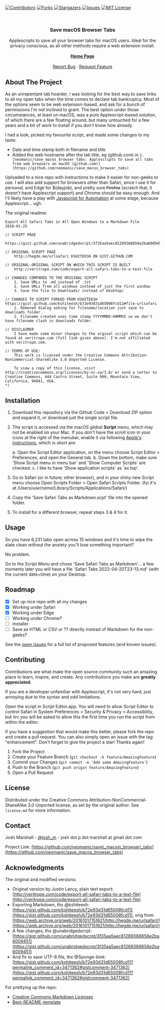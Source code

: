 <!--
*** Thanks for checking out the Best-README-Template. If you have a suggestion
*** that would make this better, please fork the repo and create a pull request
*** or simply open an issue with the tag "enhancement".
*** Don't forget to give the project a star!
*** Thanks again! Now go create something AMAZING! :D
-->

<!-- PROJECT SHIELDS -->
<!--
*** I'm using markdown "reference style" links for readability.
*** Reference links are enclosed in brackets [ ] instead of parentheses ( ).
*** See the bottom of this document for the declaration of the reference variables
*** for contributors-url, forks-url, etc. This is an optional, concise syntax you may use.
*** https://www.markdownguide.org/basic-syntax/#reference-style-links
-->
[![Contributors][contributors-shield]][contributors-url]
[![Forks][forks-shield]][forks-url]
[![Stargazers][stars-shield]][stars-url]
[![Issues][issues-shield]][issues-url]
[![MIT License][license-shield]][license-url]



<!-- PROJECT LOGO -->
<br />
<div align="center">
  <a href="https://github.com/neomanic/save_macos_browser_tabs">
    <!--<img src="images/logo.png" alt="Logo" width="80" height="80">-->
  </a>

  <h3 align="center">Save macOS Browser Tabs</h3>

  <p align="center">
    Applescripts to save all your browser tabs for macOS users. Ideal for the privacy conscious, as all other methods require a web extension install.
    <br />
	<br />
    <a href="https://github.com/neomanic/save_macos_browser_tabs"><strong>Home Page</strong></a>
    <br />
    <br />
    <a href="https://github.com/neomanic/save_macos_browser_tabs/issues">Report Bug</a>
    ·
    <a href="https://github.com/neomanic/save_macos_browser_tabs/issues">Request Feature</a>
  </p>
</div>

<!-- ABOUT THE PROJECT -->
## About The Project

As an unrepentant tab hoarder, I was looking for the best way to save links to all my open tabs when the time comes to declare tab bankruptcy. Most of the options seem to be web extension-based, and ask for a bunch of permissions I'm not inclined to grant. The best option under those circumstances, at least on macOS, was a pure Applescript-based solution, of which there are a few floating around, but many untouched for a few years and a bit of work to install if you don't know how already. 

I had a look, picked my favourite script, and made some changes to my taste:

- Date and time stamp both in filename and title
- Added the web hostname after the tab title, eg (github.com) in 
  `1. [neomanic/save_macos_browser_tabs: Applescripts to save all tabs from web browsers on macOS (github.com)](https://github.com/neomanic/save_macos_browser_tabs)`

Uploaded to a nice repo with instructions to make it easier for non-geeks to use. I will also add support for browsers other than Safari, since I use it for personal, and Edge for $(dayjob), and pretty sure ~~Firefox~~ (scratch that, it doesn't have Applescript support) and Chrome should be easy enough. And I'll likely have a play with [Javascript for Automation](https://forum.keyboardmaestro.com/t/comparing-javascript-for-automation-jxa-and-applescript/19559) at some stage, because Applescript... ugh.

The original readme:

```
Export All Safari Tabs in All Open Windows to a Markdown File
2018-01-25

// SCRIPT PAGE
	https://gist.github.com/unabridgedxcrpt/3f35aa5aec81289368858e2ba6009451

// ORIGINAL SCRIPT PAGE
	http://hegde.me/urlsafari KSHITEESH ON GIST.GITHUB.COM
   
// ORIGINAL-ORIGINAL SCRIPT ON WHICH THIS SCRIPT IS BUILT
	http://veritrope.com/code/export-all-safari-tabs-to-a-text-file

// CHANGES COMPARED TO THE ORIGINAL SCRIPT
	1. Save URLs to .md instead of .txt
	2. Save URLs from all windows instead of just the first window
	3. Save the file to Downloads/ instead of Desktop/

// CHANGES TO SCRIPT FORKED FROM KSHITEESH https://gist.github.com/kshiteesh/b72e93d31d65008fcd11#file-urlsafari
	1. Removed dialog asking for filename/location just save to downloads folder.
	2. Filename created uses time stamp YYYYMMDD-HHMMSS so we don't have filename clash in downloads folder.
	
// DISCLAIMER
	I have made some minor changes to the orginal script which can be found at veritrope.com (full link given above). I'm not affiliated with veritrope.com.

// TERMS OF USE:
	This work is licensed under the Creative Commons Attribution-NonCommercial-ShareAlike 3.0 Unported License. 

	To view a copy of this license, visit http://creativecommons.org/licenses/by-nc-sa/3.0/ or send a letter to Creative Commons, 444 Castro Street, Suite 900, Mountain View, California, 94041, USA.
*)
```


## Installation

1. Download this repository via the Github Code > Download ZIP option and expand it, or download just the single script file.

2. The script is accessed via the macOS global **Script** menu, which may not be enabled on your Mac. If you don't have the scroll icon in your icons at the right of the menubar, enable it via following [Apple's instructions](https://support.apple.com/en-au/guide/script-editor/scpedt27975/mac), which in short are:

	a. Open the Script Editor application, on the menu choose Script Editor > Preferences, and open the General tab.
	b. Down the bottom, make sure 'Show Script menu in menu bar' and 'Show Computer Scripts' are checked.
	c. I like to have 'Show application scripts' as 'as top'.
		
3. Go to Safari (or in future; other browser), and in your shiny new Script menu choose Open Scripts Folder > Open Safari Scripts Folder. (fyi it's at /Users/_username_/Library/Scripts/Applications/Safari/)

4. Copy the 'Save Safari Tabs as Markdown.scpt' file into the opened folder.

5. To install for a different browser, repeat steps 3 & 4 for it.

<!-- USAGE EXAMPLES -->
## Usage

So you have 6,231 tabs open across 15 windows and it's time to wipe the slate clean without the anxiety you'll lose something important? 

No problem. 

Go to the Script Menu and chose 'Save Safari Tabs as Markdown'... a few moments later you will have a file 'Safari Tabs 2022-04-20T23-13.md' (with the current date+time) on your Desktop.


<!-- ROADMAP -->
## Roadmap

- [x] Set up nice repo with all my changes
- [x] Working under Safari
- [x] Working under Edge
- [ ] Working under Chrome?
- [ ] Installer
- [ ] Save as HTML or CSV or ?? directly instead of Markdown for the non-geeks?

See the [open issues](https://github.com/neomanic/save_macos_browser_tabs/issues) for a full list of proposed features (and known issues).

<!-- CONTRIBUTING -->
## Contributing

Contributions are what make the open source community such an amazing place to learn, inspire, and create. Any contributions you make are **greatly appreciated**.

If you are a developer unfamiliar with Applescript, it's not very hard, just annoying due to the syntax and odd limitations. 

Open the script in Script Editor.app. You will need to allow Script Editor to control Safari in System Preferences > Security & Privacy > Accessibility, but iirc you will be asked to allow this the first time you run the script from within the editor.

If you have a suggestion that would make this better, please fork the repo and create a pull request. You can also simply open an issue with the tag "enhancement".
Don't forget to give the project a star! Thanks again!

1. Fork the Project
2. Create your Feature Branch (`git checkout -b feature/AmazingFeature`)
3. Commit your Changes (`git commit -m 'Add some AmazingFeature'`)
4. Push to the Branch (`git push origin feature/AmazingFeature`)
5. Open a Pull Request

<!-- LICENSE -->
## License

Distributed under the Creative Commons Attribution-NonCommercial-ShareAlike 3.0 Unported license, as set by the original author. See `license.md` for more information.

<!-- CONTACT -->
## Contact

Josh Marshall - [@josh_m](https://twitter.com/josh_m) - josh dot p dot marshall at gmail dot com

Project Link: [https://github.com/neomanic/save\_macos\_browser\_tabs](https://github.com/neomanic/save_macos_browser_tabs)

<!-- ACKNOWLEDGMENTS -->
## Acknowledgments

The original and modified versions:

- Original version by Justin Lancy, plain text export: [http://veritrope.com/code/export-all-safari-tabs-to-a-text-file](http://veritrope.com/code/export-all-safari-tabs-to-a-text-file)
- Exporting Markdown, thx @kshiteesh: [https://gist.github.com/kshiteesh/b72e93d31d65008fcd11](https://gist.github.com/kshiteesh/b72e93d31d65008fcd11), orig from [https://web.archive.org/web/20161017151621/http://hegde.me/urlsafari/](https://web.archive.org/web/20161017151621/http://hegde.me/urlsafari/)
- A few changes, thx @unabridgedxcrpt: [https://gist.github.com/unabridgedxcrpt/3f35aa5aec81289368858e2ba6009451](https://gist.github.com/unabridgedxcrpt/3f35aa5aec81289368858e2ba6009451)
- And fix to save UTF-8 file, thx @Sponge-bink: [https://gist.github.com/kshiteesh/b72e93d31d65008fcd11?permalink_comment_id=3471362#gistcomment-3471362](https://gist.github.com/kshiteesh/b72e93d31d65008fcd11?permalink_comment_id=3471362#gistcomment-3471362)

For prettying up the repo:

* [Creative Commons Markdown Licenses](https://github.com/idleberg/Creative-Commons-Markdown/blob/master/legacy/3.0/by-nc-sa.markdown)
* [Best-README-template](https://github.com/othneildrew/Best-README-Template)

<!-- MARKDOWN LINKS & IMAGES -->
<!-- https://www.markdownguide.org/basic-syntax/#reference-style-links -->
[contributors-shield]: https://img.shields.io/github/contributors/neomanic/save_macos_browser_tabs.svg?style=for-the-badge
[contributors-url]: https://github.com/neomanic/save_macos_browser_tabs/graphs/contributors
[forks-shield]: https://img.shields.io/github/forks/neomanic/save_macos_browser_tabs.svg?style=for-the-badge
[forks-url]: https://github.com/neomanic/save_macos_browser_tabs/network/members
[stars-shield]: https://img.shields.io/github/stars/neomanic/save_macos_browser_tabs.svg?style=for-the-badge
[stars-url]: https://github.com/neomanic/save_macos_browser_tabs/stargazers
[issues-shield]: https://img.shields.io/github/issues/neomanic/save_macos_browser_tabs.svg?style=for-the-badge
[issues-url]: https://github.com/neomanic/save_macos_browser_tabs/issues
[license-shield]: https://img.shields.io/github/license/neomanic/save_macos_browser_tabs.svg?style=for-the-badge
[license-url]: https://github.com/neomanic/save_macos_browser_tabs/blob/master/LICENSE.md
[product-screenshot]: images/screenshot.png